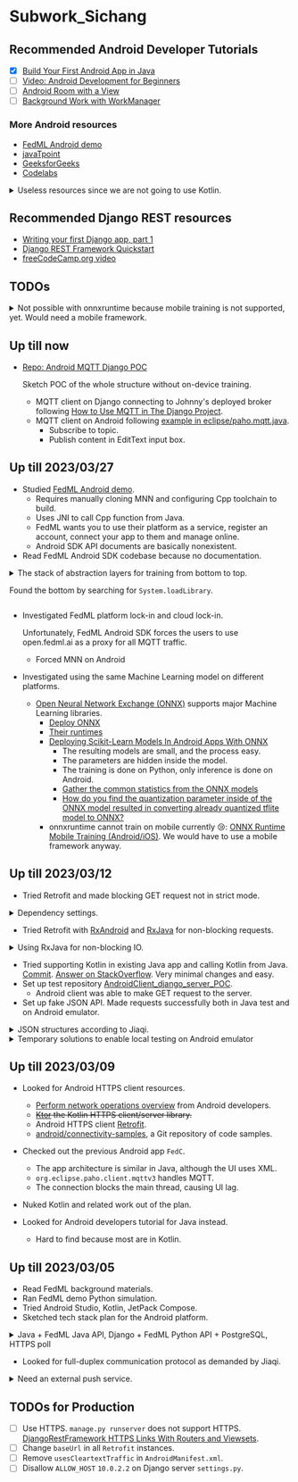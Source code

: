 # Subwork\_Sichang

## Recommended Android Developer Tutorials

- [x] [Build Your First Android App in Java](https://developer.android.com/codelabs/build-your-first-android-app?hl=en#0)
- [ ] [Video: Android Development for Beginners](https://www.youtube.com/watch?v=fis26HvvDII)
- [ ] [Android Room with a View](https://developer.android.com/codelabs/android-room-with-a-view#0)
- [ ] [Background Work with WorkManager](https://developer.android.com/codelabs/android-workmanager-java#0)

### More Android resources

- [FedML Android demo][fedml-android-demo]
- [javaTpoint](https://www.javatpoint.com/android-tutorial)
- [GeeksforGeeks](https://www.geeksforgeeks.org/android-tutorial/)
- [Codelabs](https://codelabs.developers.google.com/?cat=android&text=android%20java)

<details>
<summary>Useless resources since we are not going to use Kotlin.</summary>

- [x] [Build your first app](https://developer.android.com/training/basics/firstapp)
- [ ] [Training courses](https://developer.android.com/courses)
    - [x] [Android Basics with Compose](https://developer.android.com/courses/android-basics-compose/course)
    - [x] [Android Basics in Kotlin](https://developer.android.com/courses/android-basics-kotlin/course)
    - [ ] [Jetpack Compose for Android developers](https://developer.android.com/courses/jetpack-compose/course)
    - [ ] [Modern Android app architecture](https://developer.android.com/courses/pathways/android-architecture)
    - [ ] [Kotlin coroutines](https://developer.android.com/courses/pathways/android-coroutines)
- [ ] [Connectivity](https://developer.android.com/guide/topics/connectivity)
- [ ] [Testing](https://developer.android.com/training/testing)
- [ ] [Security best practices](https://developer.android.com/topic/security/best-practices)

</details>

## Recommended Django REST resources

- [Writing your first Django app, part
    1](https://docs.djangoproject.com/en/4.0/intro/tutorial01/)
- [Django REST Framework
    Quickstart](https://www.django-rest-framework.org/tutorial/quickstart/)
- [freeCodeCamp.org video](https://www.youtube.com/watch?v=tujhGdn1EMI)

## TODOs

<details>
<summary>
Not possible with onnxruntime because mobile training is not supported, yet.
Would need a mobile framework.
</summary>

- [ ] ONNX-based FL demo.
    - [ ] Android client running ONNX runtime.
        When fake local data are generated,
        GET server for new parameters and train on fake local data.
        After training finish,
        POST server parameter and wait for more fake local data.
    - [ ] Django server distributing and averaging the received parameters.
        Receive parameters each round and average them.
        Send clients new parameters when asked.
    - [ ] Communication using HTTP.

</details>

## Up till now

- [Repo: Android MQTT Django POC](https://github.com/SichangHe/Android_MQTT_django_POC)

    Sketch POC of the whole structure without on-device training.
    - MQTT client on Django connecting to Johnny's deployed broker following
        [How to Use MQTT in The Django Project](https://www.emqx.com/en/blog/how-to-use-mqtt-in-django).
    - MQTT client on Android following [example in
        eclipse/paho.mqtt.java](https://github.com/eclipse/paho.mqtt.java/blob/f4e0db802a4433645ef011e711646a09ec9fae89/org.eclipse.paho.sample.mqttv3app/src/main/java/org/eclipse/paho/sample/mqttv3app/Sample.java#L50).
        - Subscribe to topic.
        - Publish content in EditText input box.

## Up till 2023/03/27

- Studied [FedML Android demo][fedml-android-demo].
    - Requires manually cloning MNN and configuring Cpp toolchain to build.
    - Uses JNI to call Cpp function from Java.
    - FedML wants you to use their platform as a service,
        register an account, connect your app to them and manage online.
    - Android SDK API documents are basically nonexistent.
- Read FedML Android SDK codebase because no documentation.

<details>
<summary>
The stack of abstraction layers for training from bottom to top.

Found the bottom by searching for `System.loadLibrary`.
</summary>

- `ai/fedml/edge/nativemobilenn/NativeFedMLClientManager.java`
    is the binding for MNN, the deep learning library in Cpp.
- `ai/fedml/edge/service/TrainingExecutor.java`
    is the higher level API for training.
- `ai/fedml/edge/service/ClientManager.java`
    handles both MQTT communication and training.
    Still has `TODO` comments in it.
- `ai/fedml/edge/service/ClientAgentManager.java`
    provides one "documented" method.
- `ai/fedml/edge/service/FedEdgeTrainImpl.java`
- `ai/fedml/edge/service/EdgeService.java`
    is made into a `Service`.
- `ai/fedml/edge/FedEdgeImpl.java`
    runs the service using an `Intent`.
- `ai/fedml/edge/FedEdgeManager.java`
    > This is the top APIs in FedML Android SDK,
    > it supports core training engine and related control commands
    > on your Android devices.

</details>

- Investigated FedML platform lock-in and cloud lock-in.

    Unfortunately, FedML Android SDK forces the users to use open.fedml.ai as a
    proxy for all MQTT traffic.
    - Forced MNN on Android
- Investigated using the same Machine Learning model on different platforms.
    - [Open Neural Network Exchange (ONNX)][onnx] supports major Machine
        Learning libraries.
        - [Deploy ONNX](https://onnxruntime.ai/docs/tutorials/mobile/#develop-the-application)
        - [Their runtimes](https://onnxruntime.ai)
        - [Deploying Scikit-Learn Models In Android Apps With ONNX](https://towardsdatascience.com/deploying-scikit-learn-models-in-android-apps-with-onnx-b3adabe16bab)
            - The resulting models are small, and the process easy.
            - The parameters are hidden inside the model.
            - The training is done on Python, only inference is done on Android.
            - [Gather the common statistics from the ONNX models](https://github.com/microsoft/onnxruntime/issues/1820)
            - [How do you find the quantization parameter inside of the ONNX model resulted in converting already quantized tflite model to ONNX?](https://stackoverflow.com/questions/74229713/how-do-you-find-the-quantization-parameter-inside-of-the-onnx-model-resulted-in)
        - onnxruntime cannot train on mobile currently 😢: [ONNX Runtime Mobile Training
            (Android/iOS)](https://github.com/microsoft/onnxruntime/issues/11098).
            We would have to use a mobile framework anyway.

## Up till 2023/03/12

- Tried Retrofit and made blocking GET request not in strict mode.

<details>
<summary>Dependency settings.</summary>

```xml
<!-- AndroidManifest.xml -->
    <uses-permission android:name="android.permission.INTERNET" />
    <uses-permission android:name="android.permission.ACCESS_NETWORK_STATE" />
```

```gradle
// build.gradle
implementation 'com.squareup.retrofit2:retrofit:2.9.0'
implementation 'com.squareup.retrofit2:converter-gson:2.9.0'
implementation 'com.google.code.gson:gson:2.10.1'
```

</details>

- Tried Retrofit with [RxAndroid][RxAndroid] and [RxJava][RxJava] for
    non-blocking requests.

<details>
<summary>Using RxJava for non-blocking IO.</summary>

```gradle
// build.gradle
implementation 'io.reactivex.rxjava3:rxandroid:3.0.2'
implementation 'io.reactivex.rxjava3:rxjava:3.1.5'
```

```java
Flowable.fromCallable(someIoTaskFunction)
    .subscribeOn(Schedulers.io())
    .observeOn(AndroidSchedulers.mainThread())
    .subscribe(
        // What to do on the main thread after `someIoTaskFunction` returns.
        functionOnSuccess, functionOnFailure));
```

</details>

- Tried supporting Kotlin in existing Java app and calling Kotlin from Java.
    [Commit](https://github.com/SichangHe/learn_program/commit/563205ca8f812848391b6cfc5033a587707a7b16).
    [Answer on StackOverflow](https://stackoverflow.com/a/75702627/17800723).
    Very minimal changes and easy.
- Set up test repository
    [AndroidClient_django_server_POC][client-server-test-repo].
    - Android client was able to make GET request to the server.
- Set up fake JSON API.
    Made requests successfully both in Java test and on Android emulator.

<details>
<summary>JSON structures according to Jiaqi.</summary>

- POST

    ```json
    {
        "device_id": 0,
        "send_time": 104224314.342,
        "local_loss": 0.452,
        "local_weights": [0, 24, 5],
        "training_duration": 34.542
    }
    ```

- GET

    ```json
    {
        "configuration": {
            "learning_rate": 0.1
        },
        "send_time": 104224314.342,
        "global_weights": [34, 65, 7]
    }
    ```

</details>

<details>
<summary>Temporary solutions to enable local testing on Android emulator</summary>

- Allow HTTP requests.

    ```xml
    <!-- AndroidManifest.xml -->
    <application android:usesCleartextTraffic="true" …>
            …
    </application>
    ```

- Use localhost on emulators according to [Network address
    space](https://developer.android.com/studio/run/emulator-networking#networkaddresses).
- Allow localhost on Django server.

    ```python
    # django_server/settings.py
    ALLOWED_HOSTS = ["10.0.2.2"]
    ```

</details>

## Up till 2023/03/09

- Looked for Android HTTPS client resources.
    - [Perform network operations
        overview][perform-network-operations-overview] from Android developers.
    - ~~[Ktor][ktor] the Kotlin HTTPS client/server library.~~
    - Android HTTPS client [Retrofit][retrofit].
    - [android/connectivity-samples][android-connectivity-samples],
        a Git repository of code samples.

- Checked out the previous Android app `FedC`.
    - The app architecture is similar in Java, although the UI uses XML.
    - `org.eclipse.paho.client.mqttv3` handles MQTT.
    - The connection blocks the main thread, causing UI lag.
- Nuked Kotlin and related work out of the plan.
- Looked for Android developers tutorial for Java instead.
    - Hard to find because most are in Kotlin.

## Up till 2023/03/05

- Read FedML background materials.
- Ran FedML demo Python simulation.
- Tried Android Studio, Kotlin, JetPack Compose.
- Sketched tech stack plan for the Android platform.

<details>
<summary>Java + FedML Java API, Django + FedML Python API + PostgreSQL, HTTPS poll</summary>

Jiaqi asked me for a formal tech stack plan for the Android platform, here is my current sketch:

Android client app: Single Java app shipped to the user.

- Data gathering: UI, user data collection and handling, and HTTPS client in Java.
- ML: Call FedML's Java API for local training.

Server: Single modular Python server with single database.

- Python as language of choice to best support ML exploration.
- ML module:
    - Call FedML's Python API from the server for aggregation.
- Web module: gather and store data.
    - Django for HTTPS server and database interface (ORM).
    - PostgreSQL for database.

HTTPS does not support broadcasting, and we cannot assume that the clients would always be on. So, I assume that the clients will poll the server for new information ever so often. We only need to implement a REST API or something equivalent for the communication.

```mermaid
graph TD;
    K(Java Android app)-->|directly call|J(FedML Java API);
    K-->|poll|S(Django Server)
    S-->|respond|K
    S-->|communicate|D(PostgreSQL)
    S-->|use API|M(Python ML module)
    M-->|call|P(FedML Python API)
```

</details>

- Looked for full-duplex communication protocol as demanded by Jiaqi.

<details>
<summary>Need an external push service.</summary>

For [Push API][Push API], I only found [instruction to make push messages][make-push-message] which is for web apps. Unofficial instructions to make push messages to Android exist on [Intercom Developers][intercom-push-notifications] and [Iterable][iterable-push-notifications], both of which use Firebase for the push service.

My *conclusion* is that we should consider these after we have a working poll model because they involve external services.

</details>

## TODOs for Production

- [ ] Use HTTPS. `manage.py runserver` does not support HTTPS.
    [DjangoRestFramework HTTPS Links With Routers and
    Viewsets](https://stackoverflow.com/questions/22279893/djangorestframework-https-links-with-routers-and-viewsets).
- [ ] Change `baseUrl` in all `Retrofit` instances.
- [ ] Remove `usesCleartextTraffic` in `AndroidManifest.xml`.
- [ ] Disallow `ALLOW_HOST` `10.0.2.2` on Django server `settings.py`.

[Push API]: https://developer.mozilla.org/docs/Web/API/Push_API
[make-push-message]: https://developers.google.com/learn/pathways/pwa-push-notifications
[intercom-push-notifications]: https://developers.intercom.com/installing-intercom/docs/react-native-push-notifications
[iterable-push-notifications]: https://support.iterable.com/hc/en-us/articles/115000331943-Setting-up-Android-Push-Notifications-#_1-set-up-firebase-for-your-android-app
[perform-network-operations-overview]: https://developer.android.com/training/basics/network-ops
[ktor]: https://ktor.io
[android-connectivity-samples]: https://github.com/android/connectivity-samples
[retrofit]: https://square.github.io/retrofit/
[RxAndroid]: https://github.com/ReactiveX/RxAndroid
[RxJava]: https://github.com/ReactiveX/RxJava
[client-server-test-repo]: https://github.com/SichangHe/AndroidClient_django_server_POC
[fedml-android-demo]: https://doc.fedml.ai/cross-device/examples/cross_device_android_example.html
[onnx]: https://onnx.ai
